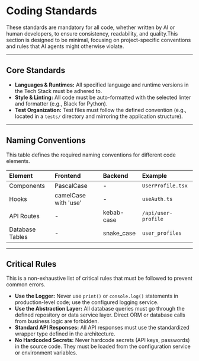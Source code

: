 # **Coding Standards**

These standards are mandatory for all code, whether written by AI or human developers, to ensure consistency, readability, and quality.This section is designed to be minimal, focusing on project-specific conventions and rules that AI agents might otherwise violate.

---
## **Core Standards**
* **Languages & Runtimes:** All specified language and runtime versions in the Tech Stack must be adhered to.
* **Style & Linting:** All code must be auto-formatted with the selected linter and formatter (e.g., Black for Python).
* **Test Organization:** Test files must follow the defined convention (e.g., located in a `tests/` directory and mirroring the application structure).

---
## **Naming Conventions**

This table defines the required naming conventions for different code elements.

| Element | Frontend | Backend | Example |
| :--- | :--- | :--- | :--- |
| Components | PascalCase | - | `UserProfile.tsx` |
| Hooks | camelCase with 'use' | - | `useAuth.ts` |
| API Routes | - | kebab-case | `/api/user-profile` |
| Database Tables | - | snake_case | `user_profiles` |


---
## **Critical Rules**

This is a non-exhaustive list of critical rules that must be followed to prevent common errors.
* **Use the Logger:** Never use `print()` or `console.log()` statements in production-level code; use the configured logging service.
* **Use the Abstraction Layer:** All database queries must go through the defined repository or data service layer. Direct ORM or database calls from business logic are forbidden.
* **Standard API Responses:** All API responses must use the standardized wrapper type defined in the architecture.
* **No Hardcoded Secrets:** Never hardcode secrets (API keys, passwords) in the source code. They must be loaded from the configuration service or environment variables.